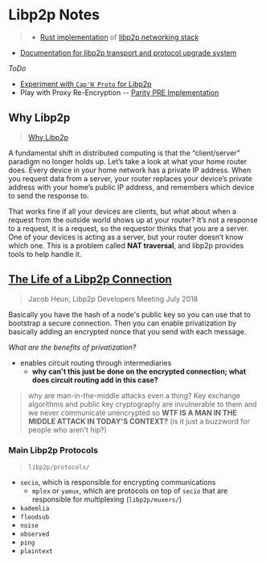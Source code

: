 # Libp2p Notes
> * [Rust implementation](https://github.com/libp2p/rust-libp2p) of [libp2p networking stack](https://libp2p.io)

* [Documentation for libp2p transport and protocol upgrade system](https://github.com/tomaka/libp2p-rs/blob/7aacb081d2e7db05b17c932370c926bb5e0d6230/libp2p-swarm/README.md)

*ToDo*
* [Experiment with `Cap'N Proto` for Libp2p](./rpc.md)
* Play with Proxy Re-Encryption -- [Parity PRE Implementation](https://github.com/paritytech/xpremtinel)

## Why Libp2p
> [Why Libp2p](https://www.parity.io/why-libp2p/)

A fundamental shift in distributed computing is that the “client/server” paradigm no longer holds up. Let’s take a look at what your home router does. Every device in your home network has a private IP address. When you request data from a server, your router replaces your device’s private address with your home’s public IP address, and remembers which device to send the response to.

That works fine if all your devices are clients, but what about when a request from the outside world shows up at your router? It’s not a response to a request, it is a request, so the requestor thinks that you are a server. One of your devices is acting as a server, but your router doesn’t know which one. This is a problem called **NAT traversal**, and libp2p provides tools to help handle it.

## <a href = "https://www.youtube.com/watch?v=zcWHamr5m_k">The Life of a Libp2p Connection</a>
> Jacob Heun, Libp2p Developers Meeting July 2018

Basically you have the hash of a node's public key so you can use that to bootstrap a secure connection. Then you can enable privatization by basically adding an encrypted nonce that you send with each message.

*What are the benefits of privatization?*
* enables circuit routing through intermediaries
    * **why can't this just be done on the encrypted connection; what does circuit routing add in this case?**

> why are man-in-the-middle attacks even a thing? Key exchange algorithms and public key cryptography are invulnerable to them and we never communicate unencrypted so **WTF IS A MAN IN THE MIDDLE ATTACK IN TODAY'S CONTEXT?** (is it just a buzzword for people who aren't hip?)

### Main Libp2p Protocols
> `libp2p/protocols/`

* `secio`, which is responsible for encrypting communications
    * `mplex` or `yamux`, which are protocols on top of `secio` that are responsible for multiplexing (`libp2p/muxers/`)
* `kademlia`
* `floodsub`
* `noise`
* `observed`
* `ping`
* `plaintext`